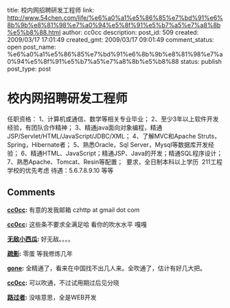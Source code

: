 title: 校内网招聘研发工程师
link: http://www.54chen.com/life/%e6%a0%a1%e5%86%85%e7%bd%91%e6%8b%9b%e8%81%98%e7%a0%94%e5%8f%91%e5%b7%a5%e7%a8%8b%e5%b8%88.html
author: cc0cc
description: 
post_id: 509
created: 2009/03/17 17:01:49
created_gmt: 2009/03/17 09:01:49
comment_status: open
post_name: %e6%a0%a1%e5%86%85%e7%bd%91%e6%8b%9b%e8%81%98%e7%a0%94%e5%8f%91%e5%b7%a5%e7%a8%8b%e5%b8%88
status: publish
post_type: post

# 校内网招聘研发工程师

任职资格： 1、计算机或通信、数学等相关专业毕业； 2、至少3年以上软件开发经验，有团队合作精神； 3、精通java面向对象编程，精通JSP/Servlet/HTML/JavaScript/JDBC/XML； 4、了解MVC和Apache Struts，Spring，Hibernate者； 5、熟悉Oracle，Sql Server，Mysql等数据库开发经验； 6、精通HTML、JavaScript；精通JSP、Java的开发；精通SQL程序设计； 7、熟悉Apache、Tomcat、Resin等配置；  要求，全日制本科以上学历  211工程学校的优先考虑 待遇：5.6.7.8.9.10 等等

## Comments

**[cc0cc](#227 "2009-03-17 17:02:50"):** 有意的发我邮箱 czhttp at gmail dot com

**[cc0cc](#228 "2009-03-17 17:03:44"):** 这些条不要求全满足哈 看你的吹水水平 嘎嘎

**[无敌小西瓜](#229 "2009-03-17 17:03:49"):** 好无敌。。。。

**[疏影](#230 "2009-03-17 17:07:57"):** 零蛋 等我修炼几年

**[gone](#232 "2009-03-17 17:31:51"):** 全精通了，看来在中国找不出几人来。全吹通了，估计有好几大把。

**[cc0cc](#233 "2009-03-17 17:38:06"):** 可以吹通，不过试用期过后见分晓

**[路过者](#236 "2009-03-18 11:40:49"):** 没啥意思，全是WEB开发


